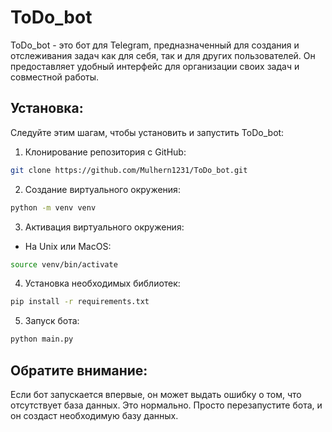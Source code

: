 # ToDo_bot
ToDo_bot - это бот для Telegram, предназначенный для создания и отслеживания задач как для себя, так и для других пользователей. Он предоставляет удобный интерфейс для организации своих задач и совместной работы.

## Установка:

Следуйте этим шагам, чтобы установить и запустить ToDo_bot:

1) Клонирование репозитория с GitHub:
```sh
git clone https://github.com/Mulhern1231/ToDo_bot.git
```
2) Создание виртуального окружения:
```sh
python -m venv venv
```
3) Активация виртуального окружения:
- На Unix или MacOS:
```sh
source venv/bin/activate
```
4) Установка необходимых библиотек:
```sh
pip install -r requirements.txt
```
5) Запуск бота:
```sh
python main.py
```
## Обратите внимание:
Если бот запускается впервые, он может выдать ошибку о том, что отсутствует база данных. Это нормально. Просто перезапустите бота, и он создаст необходимую базу данных.
